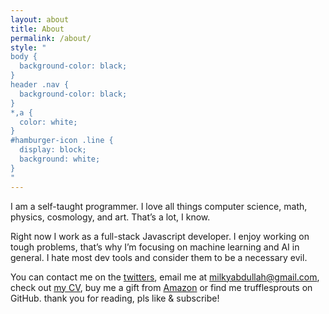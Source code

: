 ```yaml
---
layout: about
title: About
permalink: /about/
style: "
body {
  background-color: black;
}
header .nav {
  background-color: black;
}
*,a {
  color: white;
}
#hamburger-icon .line {
  display: block;
  background: white;
}
"
---
```


I am a self-taught programmer. I love all things computer science, math, physics, cosmology, and art. That’s a lot, I know.

Right now I work as a full-stack Javascript developer. I enjoy working on tough problems, that’s why I’m focusing on machine learning and AI in general. I hate most dev tools and consider them to be a necessary evil.

You can contact me on the [twitters], email me at [milkyabdullah@gmail.com], check out [my CV], buy me a gift from [Amazon] or find me trufflesprouts on GitHub. thank you for reading, pls like & subscribe!

[twitters]: https://twitter.com/trufflesprouts
[milkyabdullah@gmail.com]: mailto:milkyabdullah@gmail.com
[my CV]: /assets/pdf/Abdullah-Baali-CV.pdf
[Amazon]: http://a.co/iBcokDx
